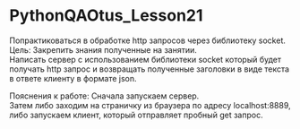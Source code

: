 # PythonQAOtus_Lesson21

Попрактиковаться в обработке http запросов через библиотеку socket. \
Цель: Закрепить знания полученные на занятии. \
Написать сервер с использованием библиотеки socket который будет получать http запрос и возвращать полученные заголовки в виде текста в ответе клиенту в формате json.

Пояснения к работе:
Сначала запускаем сервер. \
Затем либо заходим на страничку из браузера по адресу localhost:8889, либо запускаем клиент, который отправляет пробный get запрос.
